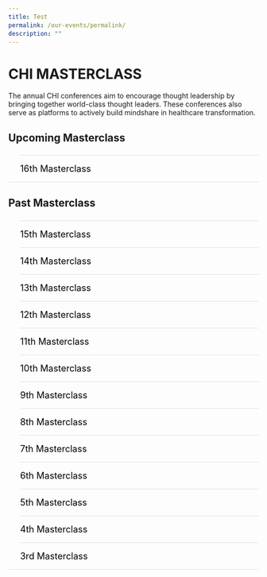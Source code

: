 ```yaml
---
title: Test
permalink: /our-events/permalink/
description: ""
---
```

# CHI MASTERCLASS
The annual CHI conferences aim to encourage thought leadership by bringing together world-class thought leaders. These conferences also serve as platforms to actively build mindshare in healthcare transformation.
  

<h2 id="a">Upcoming Masterclass</h2>

<style>
  ul.jekyllcodex_accordion {
    position: relative;
    margin: 1.4rem 0 !important;
    border-bottom: 1px solid #DBDFE4;
    padding-bottom: 0;
  }

  ul.jekyllcodex_accordion li {
    border-top: 1px solid #DBDFE4;
    list-style: none;
    margin: 0 auto 0 0 !important;
  }

  ul.jekyllcodex_accordion li input {
    display: none;
  }

  ul.jekyllcodex_accordion li label {
    display: block;
    cursor: pointer;
    padding: 16px 0;
    margin: 0;
    font-size: 18px;
    color: #000000;
    margin-right: 41px;
  }

  ul.jekyllcodex_accordion li div {
    padding: 0;
    height: 0;
    overflow: hidden;
    transition: height 0.4s ease-in-out;
  }

  ul.jekyllcodex_accordion li input:checked+label {
    font-weight: 600;
    margin-right: 41px;
  }

  ul.jekyllcodex_accordion li input:checked+label+div {
    display: block;
    height: auto;
    padding: 0;
    overflow: visible;
  }

  ul.jekyllcodex_accordion li input:checked+label+div p {
    margin-bottom: 24px;
    margin-right: 41px;
  }

  ul.jekyllcodex_accordion li input:checked+label+div p:where(ul.jekyllcodex_accordion li input:checked+label+div p a) {
    margin: 32px 0;
  }

  ul.jekyllcodex_accordion li label::before {
    content: url("https://d33wubrfki0l68.cloudfront.net/2726d99e678e7823e23532634fdd6e83dfe96a99/c39dd/images/chevron-down.svg");
    color: #037e8a;
    font-weight: 400;
    font-size: 130%;
    line-height: 1.1rem;
    padding: 0;
    position: absolute;
    right: 0.5rem;
  }

  ul.jekyllcodex_accordion li input:checked+label::before {
    content: url("https://d33wubrfki0l68.cloudfront.net/7468164d2fc2ad4fdea648e6cf2de622c2f70892/1819b/images/chevron-up.svg");
    transform: rotateZ(180deg);
  }

  ul.jekyllcodex_accordion li ul li {
    list-style-type: disc;
    border-top: 0;
  }

  ul.jekyllcodex_accordion li ol li {
    list-style-type: decimal;
    border-top: 0;
  }

  ul.jekyllcodex_accordion li:hover label {
      color: #037E8A;
  }
</style>

<ul class="jekyllcodex_accordion">
  
  <!-- New accordion -->

  <li><input id="accordion-a1" type="checkbox"><label for="accordion-a1">16th Masterclass</label>
    <div><p><strong>Test Test</strong></p>

<p>test</p>

<p><a class="btn" href="test" target="_blank" rel="noopener">Register Now</a> </p>

</div></li></ul>

<script src="https://d33wubrfki0l68.cloudfront.net/js/1fb06e903e758278c0f8afeb52f021bb3bdf2f3d/jquery/jquery.min.js"></script>

<h2 id="b">Past Masterclass </h2>

<style>
  ul.jekyllcodex_accordion {
    position: relative;
    margin: 1.4rem 0 !important;
    border-bottom: 1px solid #DBDFE4;
    padding-bottom: 0;
  }

  ul.jekyllcodex_accordion li {
    border-top: 1px solid #DBDFE4;
    list-style: none;
    margin: 0 auto 0 0 !important;
  }

  ul.jekyllcodex_accordion li input {
    display: none;
  }

  ul.jekyllcodex_accordion li label {
    display: block;
    cursor: pointer;
    padding: 16px 0;
    margin: 0;
    font-size: 18px;
    color: #000000;
    margin-right: 41px;
  }

  ul.jekyllcodex_accordion li div {
    padding: 0;
    height: 0;
    overflow: hidden;
    transition: height 0.4s ease-in-out;
  }

  ul.jekyllcodex_accordion li input:checked+label {
    font-weight: 600;
    margin-right: 41px;
  }

  ul.jekyllcodex_accordion li input:checked+label+div {
    display: block;
    height: auto;
    padding: 0;
    overflow: visible;
  }

  ul.jekyllcodex_accordion li input:checked+label+div p {
    margin-bottom: 24px;
    margin-right: 41px;
  }

  ul.jekyllcodex_accordion li input:checked+label+div p:where(ul.jekyllcodex_accordion li input:checked+label+div p a) {
    margin: 32px 0;
  }

  ul.jekyllcodex_accordion li label::before {
    content: url("https://d33wubrfki0l68.cloudfront.net/2726d99e678e7823e23532634fdd6e83dfe96a99/c39dd/images/chevron-down.svg");
    color: #037e8a;
    font-weight: 400;
    font-size: 130%;
    line-height: 1.1rem;
    padding: 0;
    position: absolute;
    right: 0.5rem;
  }

  ul.jekyllcodex_accordion li input:checked+label::before {
    content: url("https://d33wubrfki0l68.cloudfront.net/7468164d2fc2ad4fdea648e6cf2de622c2f70892/1819b/images/chevron-up.svg");
    transform: rotateZ(180deg);
  }

  ul.jekyllcodex_accordion li ul li {
    list-style-type: disc;
    border-top: 0;
  }

  ul.jekyllcodex_accordion li ol li {
    list-style-type: decimal;
    border-top: 0;
  }

  ul.jekyllcodex_accordion li:hover label {
      color: #037E8A;
  }
    .image {
      flex: 0 0 auto;
      margin-right: 10px;
    }

    .text {
      flex: 1 1 auto;
      text-align: right;
    }
  </style>


<ul class="jekyllcodex_accordion">
  
  <!-- Beginning of accordion tab -->
<li><input id="accordion-b1" type="checkbox"><label for="accordion-b1">15th Masterclass</label>
    <div><p><strong>27 March 2023</strong></p>			 
<style>
img {
  float: left;
}
</style><p><img style="width:170px;height:170px;margin-right:15px;" alt="chi" src="/images/Masterclass/15%20masterclass_patrick.jpg">
fhdfhkdahjknafscadjkcbdakjbkcshdbchdkbckjdbvchjdsbvhdbvhjfbvhfxbvhbxfvhbfvhbfhbvhfbvhfbvhfbvhfbvhfbvhbfhvbhfbvhfbvhfbvhfbvhfbvhfbvhfbvhfbvhfbvhfbvhfbvhfbvhfbvhfbvhbhbbbbbbbbbb</p>

<hr>

 </div></li><li><input id="accordion-b2" type="checkbox"><label for="accordion-b2">14th Masterclass</label>
    <div><p><strong>27 March 2023</strong></p>			 
<style>
img {
  float: left;
}
</style><p><img style="width:170px;height:170px;margin-right:15px;" alt="chi" src="/images/Masterclass/14%20masterclass_jonty.jpg">
fhdfhkdahjknafscadjkcbdakjbkcshdbchdkbckjdbvchjdsbvhdbvhjfbvhfxbvhbxfvhbfvhbfhbvhfbvhfbvhfbvhfbvhfbvhbfhvbhfbvhfbvhfbvhfbvhfbvhfbvhfbvhfbvhfbvhfbvhfbvhfbvhfbvhfbvhbhbbbbbbbbbb</p>

<hr>
	</div></li><li><input id="accordion-b3" type="checkbox"><label for="accordion-b3">13th Masterclass </label>
      <div><p><strong>27 March 2023</strong></p>			 
<style>
img {
  float: left;
}
</style><p><img style="width:170px;height:170px;margin-right:15px;" alt="chi" src="/images/Masterclass/13th%20chi%20masterclass.png">
fhdfhkdahjknafscadjkcbdakjbkcshdbchdkbckjdbvchjdsbvhdbvhjfbvhfxbvhbxfvhbfvhbfhbvhfbvhfbvhfbvhfbvhfbvhbfhvbhfbvhfbvhfbvhfbvhfbvhfbvhfbvhfbvhfbvhfbvhfbvhfbvhfbvhfbvhbhbbbbbbbbbb</p>

<hr>
			
 </div></li><li><input id="accordion-b4" type="checkbox"><label for="accordion-b1">12th Masterclass</label>
     <div><p><strong>27 March 2023</strong></p>			 
<style>
img {
  float: left;
}
</style><p><img style="width:170px;height:170px;margin-right:15px;" alt="Pineapple" src="/images/Masterclass/12th%20masterclass.png">
fhdfhkdahjknafscadjkcbdakjbkcshdbchdkbckjdbvchjdsbvhdbvhjfbvhfxbvhbxfvhbfvhbfhbvhfbvhfbvhfbvhfbvhfbvhbfhvbhfbvhfbvhfbvhfbvhfbvhfbvhfbvhfbvhfbvhfbvhfbvhfbvhfbvhfbvhbhbbbbbbbbbb</p>

<hr>
	</div></li><li><input id="accordion-b5" type="checkbox"><label for="accordion-b5">11th Masterclass </label>
      <div><p><strong>27 March 2023</strong></p>			 
<style>
img {
  float: left;
}
</style><p><img style="width:170px;height:170px;margin-right:15px;" alt="chi" src="/images/Masterclass/11th-chi-masterclass-image.png">
fhdfhkdahjknafscadjkcbdakjbkcshdbchdkbckjdbvchjdsbvhdbvhjfbvhfxbvhbxfvhbfvhbfhbvhfbvhfbvhfbvhfbvhfbvhbfhvbhfbvhfbvhfbvhfbvhfbvhfbvhfbvhfbvhfbvhfbvhfbvhfbvhfbvhfbvhbhbbbbbbbbbb</p>

<hr>
			
 </div></li><li><input id="accordion-b6" type="checkbox"><label for="accordion-b6">10th Masterclass</label>
      <div><p><strong>27 March 2023</strong></p>			 
<style>
img {
  float: left;
}
</style><p><img style="width:170px;height:170px;margin-right:15px;" alt="chi" src="/images/Masterclass/10th-chi-masterclass-image.png">
fhdfhkdahjknafscadjkcbdakjbkcshdbchdkbckjdbvchjdsbvhdbvhjfbvhfxbvhbxfvhbfvhbfhbvhfbvhfbvhfbvhfbvhfbvhbfhvbhfbvhfbvhfbvhfbvhfbvhfbvhfbvhfbvhfbvhfbvhfbvhfbvhfbvhfbvhbhbbbbbbbbbb</p>

<hr>
		</div></li><li><input id="accordion-b7" type="checkbox"><label for="accordion-b7">9th Masterclass </label>
      <div><p><strong>27 March 2023</strong></p>			 
<style>
img {
  float: left;
}
</style><p><img style="width:170px;height:170px;margin-right:15px;" alt="chi" src="/images/Masterclass/9th-chi-masterclasses-image.png">
fhdfhkdahjknafscadjkcbdakjbkcshdbchdkbckjdbvchjdsbvhdbvhjfbvhfxbvhbxfvhbfvhbfhbvhfbvhfbvhfbvhfbvhfbvhbfhvbhfbvhfbvhfbvhfbvhfbvhfbvhfbvhfbvhfbvhfbvhfbvhfbvhfbvhfbvhbhbbbbbbbbbb</p>

<hr>
			
 </div></li><li><input id="accordion-b8" type="checkbox"><label for="accordion-b8">8th Masterclass</label>
     <div><p><strong>27 March 2023</strong></p>			 
<style>
img {
  float: left;
}
</style><p><img style="width:170px;height:170px;margin-right:15px;" alt="chi" src="/images/Masterclass/8th-chi-masterclass-image.png">
fhdfhkdahjknafscadjkcbdakjbkcshdbchdkbckjdbvchjdsbvhdbvhjfbvhfxbvhbxfvhbfvhbfhbvhfbvhfbvhfbvhfbvhfbvhbfhvbhfbvhfbvhfbvhfbvhfbvhfbvhfbvhfbvhfbvhfbvhfbvhfbvhfbvhfbvhbhbbbbbbbbbb</p>

<hr>
		</div></li><li><input id="accordion-b9" type="checkbox"><label for="accordion-b9">7th Masterclass </label>
     <div><p><strong>27 March 2023</strong></p>			 
<style>
img {
  float: left;
}
</style><p><img style="width:170px;height:170px;margin-right:15px;" alt="chi" src="/images/Masterclass/7th_events_masterclasses.jpg">
fhdfhkdahjknafscadjkcbdakjbkcshdbchdkbckjdbvchjdsbvhdbvhjfbvhfxbvhbxfvhbfvhbfhbvhfbvhfbvhfbvhfbvhfbvhbfhvbhfbvhfbvhfbvhfbvhfbvhfbvhfbvhfbvhfbvhfbvhfbvhfbvhfbvhfbvhbhbbbbbbbbbb</p>

<hr>
			
 </div></li><li><input id="accordion-b10" type="checkbox"><label for="accordion-b10">6th Masterclass</label>
      <div><p><strong>27 March 2023</strong></p>			 
<style>
img {
  float: left;
}
</style><p><img style="width:170px;height:170px;margin-right:15px;" alt="chi" src="/images/Masterclass/6th_events_masterclasses.jpg">
fhdfhkdahjknafscadjkcbdakjbkcshdbchdkbckjdbvchjdsbvhdbvhjfbvhfxbvhbxfvhbfvhbfhbvhfbvhfbvhfbvhfbvhfbvhbfhvbhfbvhfbvhfbvhfbvhfbvhfbvhfbvhfbvhfbvhfbvhfbvhfbvhfbvhfbvhbhbbbbbbbbbb</p>

<hr>
		</div></li><li><input id="accordion-b11" type="checkbox"><label for="accordion-b11">5th Masterclass </label>
      <div><p><strong>27 March 2023</strong></p>			 
<style>
img {
  float: left;
}
</style><p><img style="width:170px;height:170px;margin-right:15px;" alt="Pineapple" src="/images/Masterclass/5th_events_masterclasses.jpg">
fhdfhkdahjknafscadjkcbdakjbkcshdbchdkbckjdbvchjdsbvhdbvhjfbvhfxbvhbxfvhbfvhbfhbvhfbvhfbvhfbvhfbvhfbvhbfhvbhfbvhfbvhfbvhfbvhfbvhfbvhfbvhfbvhfbvhfbvhfbvhfbvhfbvhfbvhbhbbbbbbbbbb</p>

<hr>
			
 </div></li><li><input id="accordion-b12" type="checkbox"><label for="accordion-b12">4th Masterclass</label>
     <div><p><strong>27 March 2023</strong></p>			 
<style>
img {
  float: left;
}
</style><p><img style="width:170px;height:170px;margin-right:15px;" alt="chi" src="/images/Masterclass/4th_events_masterclasses.jpg">
fhdfhkdahjknafscadjkcbdakjbkcshdbchdkbckjdbvchjdsbvhdbvhjfbvhfxbvhbxfvhbfvhbfhbvhfbvhfbvhfbvhfbvhfbvhbfhvbhfbvhfbvhfbvhfbvhfbvhfbvhfbvhfbvhfbvhfbvhfbvhfbvhfbvhfbvhbhbbbbbbbbbb</p>

<hr>
		</div></li><li><input id="accordion-b13" type="checkbox"><label for="accordion-b13">3rd Masterclass </label>
      <div><p><strong>27 March 2023</strong></p>			 
<style>
img {
  float: left;
}
</style><p><img style="width:170px;height:170px;margin-right:15px;" alt="chi" src="/images/Masterclass/3rd_events_masterclasses.jpg">
fhdfhkdahjknafscadjkcbdakjbkcshdbchdkbckjdbvchjdsbvhdbvhjfbvhfxbvhbxfvhbfvhbfhbvhfbvhfbvhfbvhfbvhfbvhbfhvbhfbvhfbvhfbvhfbvhfbvhfbvhfbvhfbvhfbvhfbvhfbvhfbvhfbvhfbvhbhbbbbbbbbbb</p>

<hr>
	
  <!-- End of accordion tab -->
</div></li></ul>